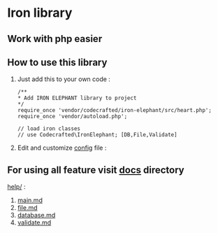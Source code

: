 # Iron library

## Work with php easier

## How to use this library

1.  Just add this to your own code :

        /**
        * Add IRON ELEPHANT library to project
        */
        require_once 'vendor/codecrafted/iron-elephant/src/heart.php';
        require_once 'vendor/autoload.php';

        // load iron classes
        // use Codecrafted\IronElephant; [DB,File,Validate]

2.  Edit and customize [config](https://github.com/SeyedMahmoudMousavi/iron-elephant/blob/master/src/configs/) file :

## For using all feature visit [**docs**](https://github.com/SeyedMahmoudMousavi/iron-elephant/blob/master/docs/api/index.html) directory

[help/](https://github.com/SeyedMahmoudMousavi/iron-elephant/blob/master/docs) :

1. [main.md](https://github.com/SeyedMahmoudMousavi/iron-elephant/blob/master/docs/main.md)
2. [file.md](https://github.com/SeyedMahmoudMousavi/iron-elephant/blob/master/docs/file.md)
3. [database.md](https://github.com/SeyedMahmoudMousavi/iron-elephant/blob/master/docs/database.md)
4. [validate.md](https://github.com/SeyedMahmoudMousavi/iron-elephant/blob/master/docs/validate.md)
